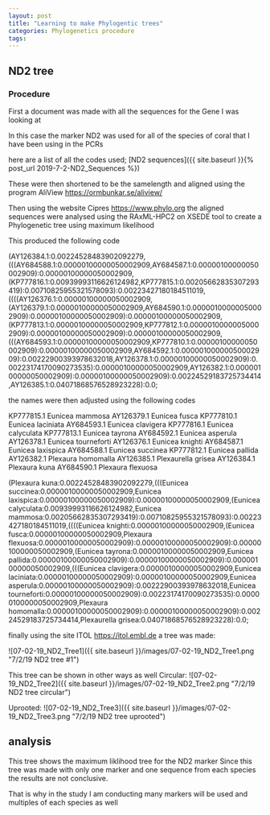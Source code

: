```yaml
---
layout: post
title: "Learning to make Phylogentic trees"
categories: Phylogenetics procedure
tags: 
---
```


## ND2 tree

### Procedure

First a document was made with all the sequences for the Gene I was looking at

In this case the marker ND2 was used for all of the species of coral that I have been using in the PCRs

here are a list of all the codes used; 
[ND2 sequences]({{ site.baseurl }}{% post_url 2019-7-2-ND2_Sequences %})


These were then shortened to be the samelength and aligned using the program AliView <https://ormbunkar.se/aliview/>

Then using the website Cipres <https://www.phylo.org> the aligned sequences were analysed using the RAxML-HPC2 on XSEDE tool to create a Phylogenetic tree using maximum likelihood 

This produced the following code

(AY126384.1:0.00224528483902092279,(((AY684588.1:0.00000100000050002909,AY684587.1:0.00000100000050002909):0.00000100000050002909,(KP777816.1:0.00939993116626124982,KP777815.1:0.00205662835307293419):0.00710825955321578093):0.00223427180184511019,((((AY126376.1:0.00000100000050002909,(AY126379.1:0.00000100000050002909,AY684590.1:0.00000100000050002909):0.00000100000050002909):0.00000100000050002909,(KP777813.1:0.00000100000050002909,KP777812.1:0.00000100000050002909):0.00000100000050002909):0.00000100000050002909,(((AY684593.1:0.00000100000050002909,KP777810.1:0.00000100000050002909):0.00000100000050002909,AY684592.1:0.00000100000050002909):0.00222900393978632018,AY126378.1:0.00000100000050002909):0.00223174170090273535):0.00000100000050002909,AY126382.1:0.00000100000050002909):0.00000100000050002909):0.00224529183725734414,AY126385.1:0.04071868576528923228):0.0;

the names were then adjusted using the following codes

KP777815.1 Eunicea mammosa
AY126379.1 Eunicea fusca
KP777810.1 Eunicea laciniata
AY684593.1 Eunicea clavigera
KP777816.1 Eunicea calyculata 
KP777813.1 Eunicea tayrona
AY684592.1 Eunicea asperula
AY126378.1 Eunicea tourneforti
AY126376.1 Eunicea knighti
AY684587.1 Eunicea laxispica
AY684588.1 Eunicea succinea
KP777812.1 Eunicea pallida
AY126382.1 Plexaura homomalla
AY126385.1 Plexaurella grisea
AY126384.1 Plexaura kuna
AY684590.1 Plexaura flexuosa

(Plexaura kuna:0.00224528483902092279,(((Eunicea succinea:0.00000100000050002909,Eunicea laxispica:0.00000100000050002909):0.00000100000050002909,(Eunicea calyculata:0.00939993116626124982,Eunicea mammosa:0.00205662835307293419):0.00710825955321578093):0.00223427180184511019,((((Eunicea knighti:0.00000100000050002909,(Eunicea fusca:0.00000100000050002909,Plexaura flexuosa:0.00000100000050002909):0.00000100000050002909):0.00000100000050002909,(Eunicea tayrona:0.00000100000050002909,Eunicea pallida:0.00000100000050002909):0.00000100000050002909):0.00000100000050002909,(((Eunicea clavigera:0.00000100000050002909,Eunicea laciniata:0.00000100000050002909):0.00000100000050002909,Eunicea asperula:0.00000100000050002909):0.00222900393978632018,Eunicea tourneforti:0.00000100000050002909):0.00223174170090273535):0.00000100000050002909,Plexaura homomalla:0.00000100000050002909):0.00000100000050002909):0.00224529183725734414,Plexaurella grisea:0.04071868576528923228):0.0;


finally using the site ITOL <https://itol.embl.de> a tree was made:

![07-02-19_ND2_Tree1]({{ site.baseurl }}/images/07-02-19_ND2_Tree1.png "7/2/19 ND2 tree #1")


This tree can be shown in other ways as well
Circular:
![07-02-19_ND2_Tree2]({{ site.baseurl }}/images/07-02-19_ND2_Tree2.png "7/2/19 ND2 tree circular")

Uprooted:
![07-02-19_ND2_Tree3]({{ site.baseurl }}/images/07-02-19_ND2_Tree3.png "7/2/19 ND2 tree uprooted")
## analysis 

This tree shows the maximum liklihood tree for the ND2 marker
Since this tree was made with only one marker and one sequence from each species the results are not conclusive.

That is why in the study I am conducting many markers will be used and multiples of each species as well